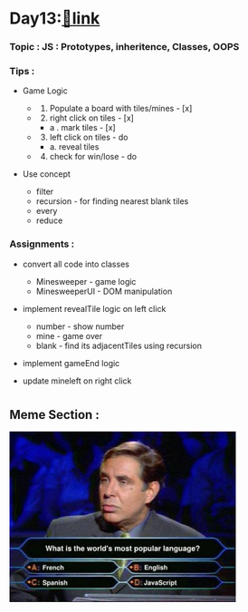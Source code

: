 # Day13:[🔗link](https://devs-nest.github.io/frontend-assignments/Day13/)

### Topic : JS : Prototypes, inheritence, Classes, OOPS

### Tips :

- Game Logic

  - 1.  Populate a board with tiles/mines - [x]
  - 2.  right click on tiles - [x]
    - a . mark tiles - [x]
  - 3.  left click on tiles - do
    - a. reveal tiles
  - 4.  check for win/lose - do

- Use concept
  - filter
  - recursion - for finding nearest blank tiles
  - every
  - reduce

### Assignments :

- convert all code into classes

  - Minesweeper - game logic
  - MinesweeperUI - DOM manipulation

- implement revealTile logic on left click

  - number - show number
  - mine - game over
  - blank - find its adjacentTiles using recursion

- implement gameEnd logic
- update mineleft on right click

#

## Meme Section :

<img src='../assets/meme/meme_last.jpeg' width="400"/>
